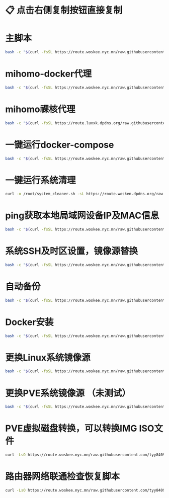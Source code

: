 # 📋 点击右侧复制按钮直接复制


# 主脚本
```bash
bash -c "$(curl -fsSL https://route.woskee.nyc.mn/raw.githubusercontent.com/tyy840913/backup/main/main.sh)"
```
# mihomo-docker代理
```bash
bash -c "$(curl -fsSL https://route.woskee.nyc.mn/raw.githubusercontent.com/tyy840913/backup/main/mihomo_install.sh)"
```
# mihomo祼核代理
```bash
bash -c "$(curl -fsSL https://route.luxxk.dpdns.org/raw.githubusercontent.com/tyy840913/mihomo-proxy/refs/heads/master/mihomo/mihomo.sh)"
```

# 一键运行docker-compose
```bash
bash -c "$(curl -fsSL https://route.woskee.nyc.mn/raw.githubusercontent.com/tyy840913/backup/main/docker-compose.sh)"
```

# 一键运行系统清理
```bash
curl -o /root/system_cleaner.sh -sL https://route.wosken.dpdns.org/raw.githubusercontent.com/tyy840913/backup/refs/heads/main/system_cleaner.sh && chmod +x /root/system_cleaner.sh && /root/system_cleaner.sh --install-cron
```

# ping获取本地局域网设备IP及MAC信息
```bash
bash -c "$(curl -fsSL https://route.woskee.nyc.mn/raw.githubusercontent.com/tyy840913/backup/main/ping_ip.sh)"
```

# 系统SSH及时区设置，镜像源替换

```bash
bash -c "$(curl -fsSL https://route.woskee.nyc.mn/raw.githubusercontent.com/tyy840913/backup/main/init.sh)"
```

# 自动备份
```bash
bash -c "$(curl -fsSL https://route.woskee.nyc.mn/raw.githubusercontent.com/tyy840913/backup/main/auto_backup.sh)"
```

# Docker安装
```bash
bash -c "$(curl -fsSL https://route.woskee.nyc.mn/raw.githubusercontent.com/tyy840913/backup/main/Docker.sh)"
```

# 更换Linux系统镜像源
```bash
bash -c "$(curl -fsSL https://route.woskee.nyc.mn/raw.githubusercontent.com/tyy840913/backup/main/mirror.sh)"
```

# 更换PVE系统镜像源 （未测试）
```bash
bash -c "$(curl -fsSL https://route.woskee.nyc.mn/raw.githubusercontent.com/tyy840913/backup/main/pve-init.sh)"
```

# PVE虚拟磁盘转换，可以转换IMG ISO文件
```bash
curl -LsO https://route.woskee.nyc.mn/raw.githubusercontent.com/tyy840913/backup/main/qm.sh && chmod +x qm.sh && ./qm.sh
```
# 路由器网络联通检查恢复脚本
```bash
curl -LsO https://route.woskee.nyc.mn/raw.githubusercontent.com/tyy840913/backup/main/wan.sh && chmod +x wan.sh && scp wan.sh root@192.168.1.1:/root
```
